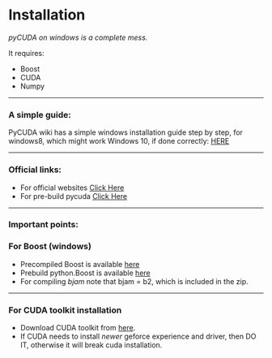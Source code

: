 # Installation

*pyCUDA on windows is a complete mess.*   

It requires:   
* Boost
* CUDA
* Numpy   
___   
### A simple guide:   

PyCUDA wiki has a simple windows installation guide step by step, for windows8, which might work Windows 10, if done correctly: [HERE](https://wiki.tiker.net/PyCuda/Installation/Windows)   

___
### Official links:

* For official websites [Click Here](https://developer.nvidia.com/pycuda)
* For pre-build pycuda [Click Here](https://www.lfd.uci.edu/~gohlke/pythonlibs/#pycuda)

___

### Important points:   

### For Boost (windows)

* Precompiled Boost is available [here](https://sourceforge.net/projects/boost/files/boost/)
* Prebuild python.Boost is available [here](https://www.lfd.uci.edu/~gohlke/pythonlibs/#boost.python)
* For compiling *bjam* note that bjam = b2, which is included in the zip.

___
   
### For CUDA toolkit installation

* Download CUDA toolkit from [here](https://developer.nvidia.com/cuda-downloads).
* If CUDA needs to install *newer* geforce experience and driver, then DO IT, otherwise it will break cuda installation.   
